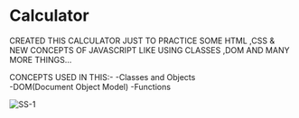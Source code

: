 # Calculator

CREATED THIS CALCULATOR JUST TO PRACTICE SOME HTML ,CSS & NEW CONCEPTS OF JAVASCRIPT LIKE USING CLASSES ,DOM AND MANY MORE THINGS...

CONCEPTS USED IN THIS:-
-Classes and Objects <br>
-DOM(Document Object Model)
-Functions

![SS-1](https://github.com/Ayush41/Calculator/assets/74952106/63dbfc38-241c-4519-943a-18065602d246)
